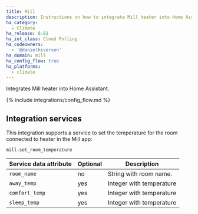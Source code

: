 ```yaml
---
title: Mill
description: Instructions on how to integrate Mill heater into Home Assistant.
ha_category:
  - Climate
ha_release: 0.81
ha_iot_class: Cloud Polling
ha_codeowners:
  - '@danielhiversen'
ha_domain: mill
ha_config_flow: true
ha_platforms:
  - climate
---
```


Integrates Mill heater into Home Assistant.

{% include integrations/config_flow.md %}

## Integration services

This integration supports a service to set the temperature for the room connected to heater in the Mill app:

`mill.set_room_temperature`

| Service data attribute | Optional | Description |
| ---------------------- | -------- | ----------- |
| `room_name` | no | String with room name.
| `away_temp` | yes | Integer with temperature
| `comfort_temp` | yes | Integer with temperature
| `sleep_temp` | yes | Integer with temperature
